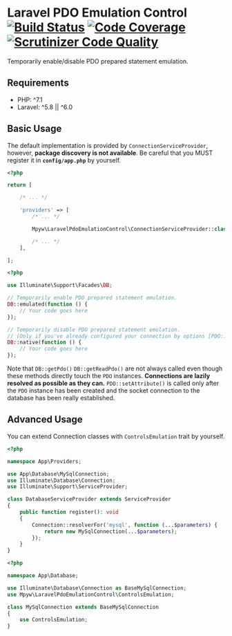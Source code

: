 # Laravel PDO Emulation Control<br>[![Build Status](https://travis-ci.com/mpyw/laravel-pdo-emulation-control.svg?branch=master)](https://travis-ci.com/mpyw/laravel-pdo-emulation-control) [![Code Coverage](https://scrutinizer-ci.com/g/mpyw/laravel-pdo-emulation-control/badges/coverage.png?b=master)](https://scrutinizer-ci.com/g/mpyw/laravel-pdo-emulation-control/?branch=master) [![Scrutinizer Code Quality](https://scrutinizer-ci.com/g/mpyw/laravel-pdo-emulation-control/badges/quality-score.png?b=master)](https://scrutinizer-ci.com/g/mpyw/laravel-pdo-emulation-control/?branch=master)

Temporarily enable/disable PDO prepared statement emulation.

## Requirements

- PHP: ^7.1
- Laravel: ^5.8 || ^6.0

## Basic Usage

The default implementation is provided by `ConnectionServiceProvider`, however, **package discovery is not available**.
Be careful that you MUST register it in **`config/app.php`** by yourself.

```php
<?php

return [

    /* ... */

    'providers' => [
        /* ... */

        Mpyw\LaravelPdoEmulationControl\ConnectionServiceProvider::class,

        /* ... */
    ],

];
```

```php
<?php

use Illuminate\Support\Facades\DB;

// Temporarily enable PDO prepared statement emulation.
DB::emulated(function () {
    // Your code goes here
});

// Temporarily disable PDO prepared statement emulation.
// (Only if you've already configured your connection by options [PDO::ATTR_EMULATE_PREPARES => true])
DB::native(function () {
    // Your code goes here    
});
```

Note that `DB::getPdo()` `DB::getReadPdo()` are not always called even though these methods directly touch the `PDO` instances.
**Connections are lazily resolved as possible as they can.**
`PDO::setAttribute()` is called only after the `PDO` instance has been created and the socket connection to the database has been really established.

## Advanced Usage

You can extend Connection classes with `ControlsEmulation` trait by yourself.

```php
<?php

namespace App\Providers;

use App\Database\MySqlConnection;
use Illuminate\Database\Connection;
use Illuminate\Support\ServiceProvider;

class DatabaseServiceProvider extends ServiceProvider
{
    public function register(): void
    {
        Connection::resolverFor('mysql', function (...$parameters) {
            return new MySqlConnection(...$parameters);
        });
    }
}
```

```php
<?php

namespace App\Database;

use Illuminate\Database\Connection as BaseMySqlConnection;
use Mpyw\LaravelPdoEmulationControl\ControlsEmulation;

class MySqlConnection extends BaseMySqlConnection
{
    use ControlsEmulation;
}
```
